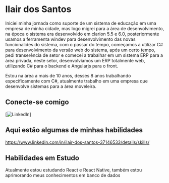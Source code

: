 # Ilair dos Santos
Iniciei minha jornada como suporte de um sistema de educação em uma empresa de minha cidade, mas logo migrei para a área de desenvolvimento, na época o sistema era desenvolvido em clarion 5.5 e 6.0, posteriormente usamos a ferramenta windev para desenvolvimento das novas funcionalides do sistema, com o passar do tempo, começamos a utilizar C# para desenvolvimento da versão web do sistema, após um certo tempo, pedi transerência de setor e comecei a trabalhar em um sistema ERP para a área privada, neste setor, desenvolvíamos um ERP totalmente web, utilizando C# para o backend e Angularjs para o front.

Estou na área a mais de 10 anos, desses 8 anos trabalhando específicamente com C#, atualmente trabalho em uma empresa que desenvolve sistemas para a área moveleira.

## Conecte-se comigo
[![LinkedIn](https://www.linkedin.com/in/ilair-dos-santos-37146533/)]


## Aqui estão algumas de minhas habilidades
https://www.linkedin.com/in/ilair-dos-santos-37146533/details/skills/
## Habilidades em Estudo
Atualmente estou estudando React e React Native, também estou aprimorando meus conhecimentos em banco de dados
